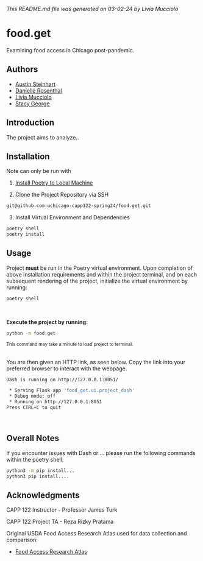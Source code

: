 *This README.md file was generated on 03-02-24 by Livia Mucciolo*
# food.get
Examining food access in Chicago post-pandemic.

## Authors
- [Austin Steinhart](https://github.com/Asteinhart)
- [Danielle Rosenthal](https://github.com/RosenthalDL)
- [Livia Mucciolo](https://github.com/lmucciolo)
- [Stacy George](https://github.com/stacy-george) 

## Introduction
The project aims to analyze..

## Installation
Note can only be run with 

1. [Install Poetry to Local Machine](https://python-poetry.org/docs/)

2. Clone the Project Repository via SSH

```bash
git@github.com:uchicago-capp122-spring24/food.get.git
```

3. Install Virtual Environment and Dependencies

```bash
poetry shell
poetry install
```

## Usage
Project **must** be run in the Poetry virtual environment. 
Upon completion of above installation requirements and within the project terminal, 
and on each subsequent rendering of the project, initialize the virtual environment by running:

```bash
poetry shell
```
<br />


**Execute the project by running:**
```bash
python -m food.get
```
<sub> This command may take a minute to load project to terminal.</sub>
<br />
<br />

You are then given an HTTP link, as seen below. Copy the link into your preferred browser to interact with the webpage.
<br />

```bash
Dash is running on http://127.0.0.1:8051/

 * Serving Flask app 'food_get.ui.project_dash'
 * Debug mode: off
 * Running on http://127.0.0.1:8051
Press CTRL+C to quit
```
<br />

## Overall Notes
If you encounter issues with Dash or ... please run the following commands within the poetry shell:
```bash
python3 -m pip install...
python3 pip install....
```

## Acknowledgments
CAPP 122 Instructor - Professor James Turk

CAPP 122 Project TA - Reza Rizky Pratama

Original USDA Food Access Research Atlas used for data collection and comparison:
- [Food Access Research Atlas](https://www.ers.usda.gov/data-products/food-access-research-atlas/go-to-the-atlas/)


